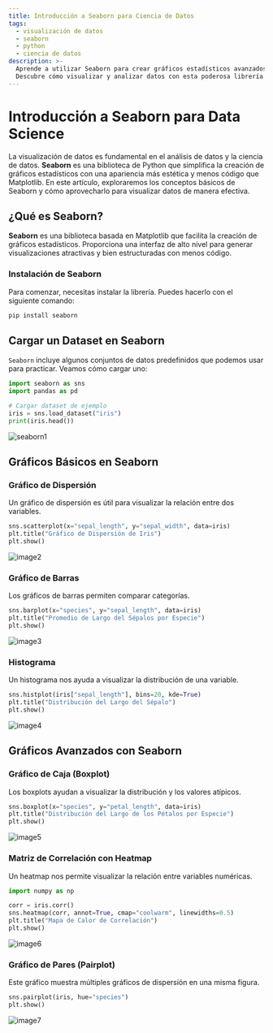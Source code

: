 ```yaml
---
title: Introducción a Seaborn para Ciencia de Datos
tags:
  - visualización de datos
  - seaborn
  - python
  - ciencia de datos
description: >-
  Aprende a utilizar Seaborn para crear gráficos estadísticos avanzados de forma sencilla.
  Descubre cómo visualizar y analizar datos con esta poderosa librería de Python.
---
```


# Introducción a Seaborn para Data Science

La visualización de datos es fundamental en el análisis de datos y la ciencia de datos. **Seaborn** es una biblioteca de Python que simplifica la creación de gráficos estadísticos con una apariencia más estética y menos código que Matplotlib. En este artículo, exploraremos los conceptos básicos de Seaborn y cómo aprovecharlo para visualizar datos de manera efectiva.


## ¿Qué es Seaborn?

**Seaborn** es una biblioteca basada en Matplotlib que facilita la creación de gráficos estadísticos. Proporciona una interfaz de alto nivel para generar visualizaciones atractivas y bien estructuradas con menos código.

### Instalación de Seaborn

Para comenzar, necesitas instalar la librería. Puedes hacerlo con el siguiente comando:

```bash
pip install seaborn
```

## Cargar un Dataset en Seaborn

`Seaborn` incluye algunos conjuntos de datos predefinidos que podemos usar para practicar. Veamos cómo cargar uno:

```python
import seaborn as sns
import pandas as pd

# Cargar dataset de ejemplo
iris = sns.load_dataset("iris")
print(iris.head())
```
![seaborn1](/assets/seaborn-plot1.png)

## Gráficos Básicos en Seaborn

### Gráfico de Dispersión

Un gráfico de dispersión es útil para visualizar la relación entre dos variables.

```python
sns.scatterplot(x="sepal_length", y="sepal_width", data=iris)
plt.title("Gráfico de Dispersión de Iris")
plt.show()
```

![image2](/assets/seaborn-plot2.png)

### Gráfico de Barras

Los gráficos de barras permiten comparar categorías.

```python
sns.barplot(x="species", y="sepal_length", data=iris)
plt.title("Promedio de Largo del Sépalos por Especie")
plt.show()
```
![image3](/assets/seaborn-plot3.png)

### Histograma

Un histograma nos ayuda a visualizar la distribución de una variable.

```python
sns.histplot(iris["sepal_length"], bins=20, kde=True)
plt.title("Distribución del Largo del Sépalo")
plt.show()
```
![image4](/assets/seaborn-plot4.png)

## Gráficos Avanzados con Seaborn

### Gráfico de Caja (Boxplot)

Los boxplots ayudan a visualizar la distribución y los valores atípicos.

```python
sns.boxplot(x="species", y="petal_length", data=iris)
plt.title("Distribución del Largo de los Pétalos por Especie")
plt.show()
```
![image5](/assets/boxplot_petal_length.png)

### Matriz de Correlación con Heatmap

Un heatmap nos permite visualizar la relación entre variables numéricas.

```python
import numpy as np

corr = iris.corr()
sns.heatmap(corr, annot=True, cmap="coolwarm", linewidths=0.5)
plt.title("Mapa de Calor de Correlación")
plt.show()
```
![image6](/assets/heatmap_correlation.png)

### Gráfico de Pares (Pairplot)

Este gráfico muestra múltiples gráficos de dispersión en una misma figura.

```python
sns.pairplot(iris, hue="species")
plt.show()
```
![image7](/assets/pairplot_species.png)

